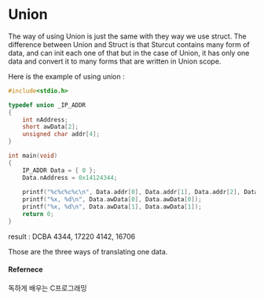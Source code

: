 # Union

The way of using Union is just the same with they way we use struct. The difference between Union and Struct is that Sturcut contains many form of data, and can init each one of that but in the case of Union, it has only one data and convert it to many forms that are written in Union scope.

Here is the example of using union :

```c
#include<stdio.h>

typedef union _IP_ADDR
{
    int nAddress;
    short awData[2];
    unsigned char addr[4];
}

int main(void)
{
    IP_ADDR Data = { 0 };
    Data.nAddress = 0x14124344;
    
    printf("%c%c%c%c\n", Data.addr[0], Data.addr[1], Data.addr[2], Data.addr[3]);
    printf("%x, %d\n", Data.awData[0], Data.awData[0]);
    printf("%x, %d\n", Data.awData[1], Data.awData[1]);
    return 0;
}
```

result : 	DCBA
		4344, 17220
		4142, 16706

Those are the three ways of translating one data.

#### Refernece

독하게 배우는 C프로그래밍